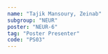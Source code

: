 ```yaml
---
name: "Tajik Mansoury, Zeinab"
subgroup: "NEUR"
poster: "NEUR-6"
tag: "Poster Presenter"
code: "PS03"
---
```

